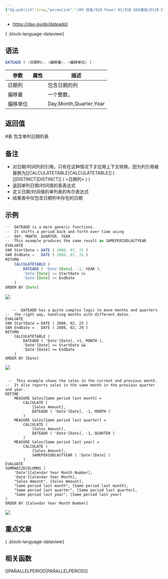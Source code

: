 ```yaml
---
{"dg-publish":true,"permalink":"/00 技能/010 Power BI/010 DAX基础/0120 DAX 函数/DATEADD/","tags":["dax函数","时间智能","表函数"]}
---
```



- https://dax.guide/dateadd/

{ .block-language-dataview}


## 语法

```js
DATEADD ( <日期列>, <偏移量>, <偏移单位> )
```

| **参数** | **属性** | **描述**     |
| -------- | -------- | ------------ |
| 日期列   |          | 包含日期的列 |
|   偏移量      |          |     一个整数，         |
|    偏移单位      |          |    Day,Month,Quarter,Year          |

## 返回值

#表 包含单列日期的表

## 备注

- 对日期/时间列的引用。只有在这种情况下才应用上下文转换，因为列引用被替换为[[CALCULATETABLE\|CALCULATETABLE]] ( [[DISTINCT\|DISTINCT]] ( <日期列> ) )  
- 返回单列日期/时间值的表表达式  
- 定义日期/时间值的单列表的布尔表达式  
- 结果表中仅包含日期列中存在的日期
  



## 示例

```js
--  DATEADD is a more generic functions.
--  It shifts a period back and forth over time using
--  DAY, MONTH, QUARTER, YEAR
--  This example produces the same result as SAMEPERIODLASTYEAR
EVALUATE
VAR StartDate = DATE ( 2008, 07, 25 )
VAR EndDate =   DATE ( 2008, 07, 31 )
RETURN
    CALCULATETABLE (
        DATEADD ( 'Date'[Date], -1, YEAR ),
        'Date'[Date] >= StartDate &&
        'Date'[Date] <= EndDate
    )
ORDER BY [Date]
```
![](https://s2.loli.net/2023/11/14/Aa28bWIMVCzygci.png)

```JS

   --  DATEADD has a quite complex logic to move months and quarters
--  the right way, handling months with different dates.
EVALUATE
VAR StartDate = DATE ( 2008, 02, 25 )
VAR EndDate =   DATE ( 2008, 02, 29 )
RETURN
    CALCULATETABLE (
        DATEADD ( 'Date'[Date], +1, MONTH ),
        'Date'[Date] >= StartDate &&
        'Date'[Date] <= EndDate
    )
ORDER BY [Date]
```
![](https://s2.loli.net/2023/11/14/Vp6IkQriBMxLuqC.png)


```JS

 --  This example shows the sales in the current and previous month.
--  It also reports sales in the same month in the previous quarter and year.
DEFINE
    MEASURE Sales[Same period last month] =
        CALCULATE (
            [Sales Amount],
            DATEADD ( 'Date'[Date], -1, MONTH )
        )
    MEASURE Sales[Same period last quarter] =
        CALCULATE (
            [Sales Amount],
            DATEADD ( 'Date'[Date], -1, QUARTER )
        )
    MEASURE Sales[Same period last year] =
        CALCULATE (
            [Sales Amount],
            SAMEPERIODLASTYEAR ( 'Date'[Date] )
        )
EVALUATE
SUMMARIZECOLUMNS (
    'Date'[Calendar Year Month Number],
    'Date'[Calendar Year Month],
    "Sales Amount", [Sales Amount],
    "Same period last month", [Same period last month],
    "Same period last quarter", [Same period last quarter],
    "Same period last year", [Same period last year]
)
ORDER BY [Calendar Year Month Number]
```

![](https://s2.loli.net/2023/11/14/PQpNohc6ibnX721.png)

## 重点文章

{ .block-language-dataview}

## 相关函数

[[PARALLELPERIOD\|PARALLELPERIOD]]